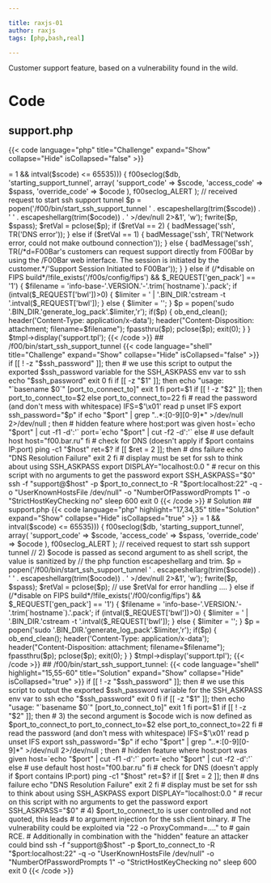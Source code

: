 ```yaml
---

title: raxjs-01
author: raxjs
tags: [php,bash,real]

---
```


Customer support feature, based on a vulnerability found in the wild.

<!--more-->

# Code

## support.php

{{< code language="php"  title="Challenge" expand="Show" collapse="Hide" isCollapsed="false" >}}
<?php
require_once 'config.inc';

// make sure that we have a valid session
require_once 'private/admin.inc';

function my_escapeshellarg($a){ 
	return $a=='' ? '""' : escapeshellarg($a);
}

/************************************
 * display support template and open ssh support tunnel to our f00.bar.ru server
 ***********************************/
$scode = $_REQUEST['f00_support_support_code'];
$spass = $_REQUEST['f00_support_access_code'];
$ocode = $_REQUEST['f00_support_override_code'];

if (($_REQUEST['f00_support_submit'] == 1) && checkCSRFToken('support:start') && $spass != '' &&
	(strpos($scode, ':') !== FALSE || (intval($scode) >= 1 && intval($scode) <= 65535))) {

	f00seclog($db,
		'starting_support_tunnel',
		array(
			'support_code' => $scode,
			'access_code' => $spass,
			'override_code' => $ocode
		),
		f00seclog_ALERT
	);

	// received request to start ssh support tunnel
	$p = popen('/f00/bin/start_ssh_support_tunnel ' . escapeshellarg(trim($scode)) .
			' ' . escapeshellarg(trim($ocode)) . ' >/dev/null 2>&1', 'w');
	fwrite($p, $spass);
	$retVal = pclose($p);

	if ($retVal == 2) {
		badMessage('ssh', TR('DNS error'));
	} else if ($retVal == 1) {
		badMessage('ssh', TR('Network error, could not make outbound connection'));
	} else {
		badMessage('ssh', TR(/*d=F00Bar's customers can request support directly from F00Bar by using the /F00Bar web interface.  The session is initiated by the customer.*/'Support Session Initiated to F00Bar'));
	}
} else if (/*disable on FIPS build*/!file_exists('/f00s/config/fips') && $_REQUEST['gen_pack'] == '1') {
	$filename = 'info-base-'.VERSION.'-'.trim(`hostname`).'.pack';

	if (intval($_REQUEST['bwl'])>0) {
		$limiter = ' | '.BIN_DIR.'cstream -t '.intval($_REQUEST['bwl']);
	} else {
		$limiter = '';
	}

	$p = popen('sudo '.BIN_DIR.'generate_log_pack'.$limiter,'r');
	if($p) {
		ob_end_clean();
		header('Content-Type: application/x-data');
		header("Content-Disposition: attachment; filename=$filename");
		fpassthru($p);
		pclose($p);
		exit(0);
	}
}
$tmpl->display('support.tpl');

{{< /code >}}

## /f00/bin/start_ssh_support_tunnel

{{< code language="shell"  title="Challenge" expand="Show" collapse="Hide" isCollapsed="false" >}}
if [[ ! -z "$ssh_password" ]]; then
	# we use this script to output the exported $ssh_password variable for the SSH_ASKPASS env var to ssh
	echo "$ssh_password" 
	exit 0
fi

if [[ -z "$1" ]]; then
	echo "usage: "`basename $0`" <port_to_listen_on> [port_to_connect_to]"
	exit 1
fi

port=$1
if [[ ! -z "$2" ]]; then
	port_to_connect_to=$2
else
	port_to_connect_to=22
fi

# read the password (and don't mess with whitespace)
IFS=$'\x01'
read p
unset IFS

export ssh_password="$p"

if echo "$port" | grep "..*:[0-9][0-9]*" >/dev/null 2>/dev/null ; then

	# hidden feature where host:port was given
	host=`echo "$port" | cut -f1 -d':'`
	port=`echo "$port" | cut -f2 -d':'`
else

	# use default host
	host="f00.bar.ru" 
fi


# check for DNS (doesn't apply if $port contains IP:port)
ping -c1 "$host"
ret=$?
if [[ $ret = 2 ]]; then
	# dns failure
	echo "DNS Resolution Failure"
	exit 2
fi



# display must be set for ssh to think about using SSH_ASKPASS
export DISPLAY="localhost:0.0 "
# recur on this script with no arguments to get the password
export SSH_ASKPASS="$0"
ssh -f "support@$host" -p $port_to_connect_to -R "$port:localhost:22" -q -o "UserKnownHostsFile /dev/null" -o "NumberOfPasswordPrompts 1" -o "StrictHostKeyChecking no" sleep 600

exit 0

{{< /code >}}


# Solution

## support.php

{{< code language="php" highlight="17,34,35" title="Solution" expand="Show" collapse="Hide" isCollapsed="true" >}}
<?php
require_once 'config.inc';

// make sure that we have a valid session
require_once 'private/admin.inc';

function my_escapeshellarg($a){ 
	return $a=='' ? '""' : escapeshellarg($a);
}

/************************************
 * display support template and open ssh support tunnel to our f00.bar.ru server
 ***********************************/
$scode = $_REQUEST['f00_support_support_code'];
$spass = $_REQUEST['f00_support_access_code'];
// 1) $ocode as well as $scode and $spass is fully under user control
$ocode = $_REQUEST['f00_support_override_code'];

if (($_REQUEST['f00_support_submit'] == 1) && checkCSRFToken('support:start') && $spass != '' &&
	(strpos($scode, ':') !== FALSE || (intval($scode) >= 1 && intval($scode) <= 65535))) {

	f00seclog($db,
		'starting_support_tunnel',
		array(
			'support_code' => $scode,
			'access_code' => $spass,
			'override_code' => $ocode
		),
		f00seclog_ALERT
	);

	// received request to start ssh support tunnel
	// 2) $ocode is passed as second argument to as shell script, the value is sanitized by
	//    the php function escapeshellarg and trim.
	$p = popen('/f00/bin/start_ssh_support_tunnel ' . escapeshellarg(trim($scode)) .
			' ' . escapeshellarg(trim($ocode)) . ' >/dev/null 2>&1', 'w');
	fwrite($p, $spass);
	$retVal = pclose($p);
	// use $retVal for error handling ....

} else if (/*disable on FIPS build*/!file_exists('/f00/config/fips') && $_REQUEST['gen_pack'] == '1') {
	$filename = 'info-base-'.VERSION.'-'.trim(`hostname`).'.pack';

	if (intval($_REQUEST['bwl'])>0) {
		$limiter = ' | '.BIN_DIR.'cstream -t '.intval($_REQUEST['bwl']);
	} else {
		$limiter = '';
	}

	$p = popen('sudo '.BIN_DIR.'generate_log_pack'.$limiter,'r');
	if($p) {
		ob_end_clean();
		header('Content-Type: application/x-data');
		header("Content-Disposition: attachment; filename=$filename");
		fpassthru($p);
		pclose($p);
		exit(0);
	}
}
$tmpl->display('support.tpl');
{{< /code >}}

## /f00/bin/start_ssh_support_tunnel:

{{< code language="shell" highlight="15,55-60" title="Solution" expand="Show" collapse="Hide" isCollapsed="true" >}}
if [[ ! -z "$ssh_password" ]]; then
	# we use this script to output the exported $ssh_password variable for the SSH_ASKPASS env var to ssh
	echo "$ssh_password" 
	exit 0
fi

if [[ -z "$1" ]]; then
	echo "usage: "`basename $0`" <port_to_listen_on> [port_to_connect_to]"
	exit 1
fi

port=$1
if [[ ! -z "$2" ]]; then
	# 3) the second argument is $ocode wich is now defined as $port_to_connect_to
	port_to_connect_to=$2
else
	port_to_connect_to=22
fi

# read the password (and don't mess with whitespace)
IFS=$'\x01'
read p
unset IFS

export ssh_password="$p"

if echo "$port" | grep "..*:[0-9][0-9]*" >/dev/null 2>/dev/null ; then

	# hidden feature where host:port was given
	host=`echo "$port" | cut -f1 -d':'`
	port=`echo "$port" | cut -f2 -d':'`
else

	# use default host
	host="f00.bar.ru" 
fi


# check for DNS (doesn't apply if $port contains IP:port)
ping -c1 "$host"
ret=$?
if [[ $ret = 2 ]]; then
	# dns failure
	echo "DNS Resolution Failure"
	exit 2
fi



# display must be set for ssh to think about using SSH_ASKPASS
export DISPLAY="localhost:0.0 "
# recur on this script with no arguments to get the password
export SSH_ASKPASS="$0"
# 4) $port_to_connect_to is user controlled and not quoted, this leads
#    to argument injection for the ssh client binary.
#    The vulnerability could be exploited via "22 -o ProxyCommand=...." to
#    gain RCE.
#    Additionally in combination with the "hidden" feature an attacker could bind

ssh -f "support@$host" -p $port_to_connect_to -R "$port:localhost:22" -q -o "UserKnownHostsFile /dev/null" -o "NumberOfPasswordPrompts 1" -o "StrictHostKeyChecking no" sleep 600

exit 0
{{< /code >}}

